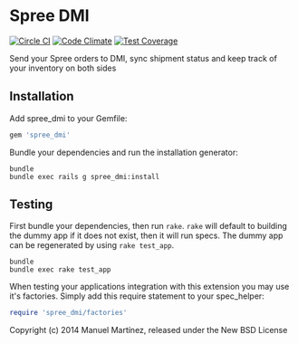 Spree DMI
=========

[![Circle CI](https://circleci.com/gh/manmartinez/spree_dmi.svg?style=svg&circle-token=6469ead150cd3770e7f70ac8a568863268cbcc2d)](https://circleci.com/gh/manmartinez/spree_dmi) [![Code Climate](https://codeclimate.com/github/manmartinez/spree_dmi/badges/gpa.svg)](https://codeclimate.com/github/manmartinez/spree_dmi) [![Test Coverage](https://codeclimate.com/github/manmartinez/spree_dmi/badges/coverage.svg)](https://codeclimate.com/github/manmartinez/spree_dmi)


Send your Spree orders to DMI, sync shipment status and keep track of your inventory on both sides

Installation
------------

Add spree_dmi to your Gemfile:

```ruby
gem 'spree_dmi'
```

Bundle your dependencies and run the installation generator:

```shell
bundle
bundle exec rails g spree_dmi:install
```

Testing
-------

First bundle your dependencies, then run `rake`. `rake` will default to building the dummy app if it does not exist, then it will run specs. The dummy app can be regenerated by using `rake test_app`.

```shell
bundle
bundle exec rake test_app
```

When testing your applications integration with this extension you may use it's factories.
Simply add this require statement to your spec_helper:

```ruby
require 'spree_dmi/factories'
```

Copyright (c) 2014 Manuel Martínez, released under the New BSD License
